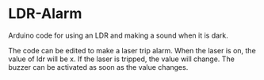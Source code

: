# LDR-Alarm
Arduino code for using an LDR and making a sound when it is dark.

The code can be edited to make a laser trip alarm. When the laser is on, the value of ldr will be x. If the laser is tripped, the value will change. The buzzer can be activated as soon as the value changes.
